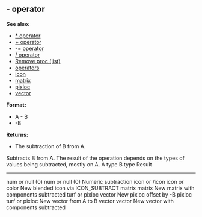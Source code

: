 ## - operator
**See also:**
*   [\* operator](/operator/*)
*   [+ operator](/operator/+)
*   [-= operator](/operator/-=)
*   [/ operator](/operator//)
*   [Remove proc (list)](/list/proc/Remove)
*   [operators](/operator)
*   [icon](/icon)
*   [matrix](/matrix)
*   [pixloc](/pixloc)
*   [vector](/vector)
<!-- -->
**Format:**
*   A - B
*   -B
<!-- -->
**Returns:**
*   The subtraction of B from A.


Subtracts B from A. The result of the operation depends on the
types of values being subtracted, mostly on A.
  A type            B type            Result
  ----------------- ----------------- ---------------------------------------
  num or null (0)   num or null (0)   Numeric subtraction
  icon or /icon     icon or color     New blended icon via ICON_SUBTRACT
  matrix            matrix            New matrix with components subtracted
  turf or pixloc    vector            New pixloc offset by -B
  pixloc            turf or pixloc    New vector from A to B
  vector            vector            New vector with components subtracted